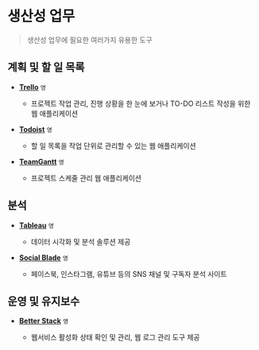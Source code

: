 # 생산성 업무

> 생산성 업무에 필요한 여러가지 유용한 도구

## 계획 및 할 일 목록

- **[Trello](https://trello.com)** `영`

  - 프로젝트 작업 관리, 진행 상황을 한 눈에 보거나 TO-DO 리스트 작성을 위한 웹 애플리케이션

- **[Todoist](https://todoist.com)** `영`

  - 할 일 목록을 작업 단위로 관리할 수 있는 웹 애플리케이션

- **[TeamGantt](https://www.teamgantt.com)** `영`

  - 프로젝트 스케줄 관리 웹 애플리케이션

## 분석

- **[Tableau](https://www.tableau.com)** `영`

  - 데이터 시각화 및 분석 솔루션 제공

- **[Social Blade](https://socialblade.com)** `영`

  - 페이스북, 인스타그램, 유튜브 등의 SNS 채널 및 구독자 분석 사이트

## 운영 및 유지보수

- **[Better Stack](https://betterstack.com)** `영`

  - 웹서비스 활성화 상태 확인 및 관리, 웹 로그 관리 도구 제공
